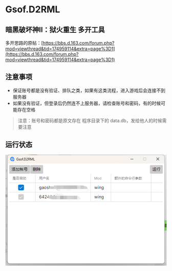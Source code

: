 # Gsof.D2RML

## 暗黑破坏神II：狱火重生 多开工具

多开思路的原帖：[https://bbs.d.163.com/forum.php?mod=viewthread&tid=174959114&extra=page%3D1](https://bbs.d.163.com/forum.php?mod=viewthread&tid=174959114&extra=page%3D1)

## 注意事项

* 保证账号都是没有验证、排队之类，如果有这类流程，进入游戏后会连接不到服务器
* 如果没有验证，但登录后仍然连不上服务器，请检查账号和密码，有的时候可能存在空格


> 注意：账号和密码都是原文存在 程序目录下的 data.db，发给他人的时候需要注意

## 运行状态

![examplt](./docs/imgs/example.png)